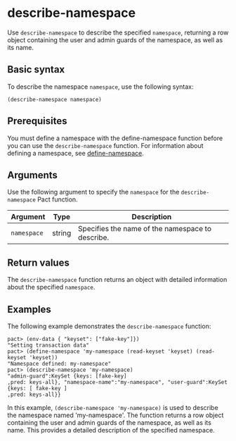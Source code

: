 # describe-namespace

Use `describe-namespace` to describe the specified `namespace`, returning a row object containing the user and admin guards of the namespace, as well as its name.

## Basic syntax

To describe the namespace `namespace`, use the following syntax:

```pact
(describe-namespace namespace)
```
## Prerequisites

You must define a namespace with the define-namespace function before you can use the `describe-namespace` function.
For information about defining a namespace, see [define-namespace](/pact-5/General/define-namespace).

## Arguments

Use the following argument to specify the `namespace` for the `describe-namespace` Pact function.

| Argument | Type   | Description                                 |
|----------|--------|---------------------------------------------|
| `namespace` | string | Specifies the name of the namespace to describe.|

## Return values

The `describe-namespace` function returns an object with detailed information about the specified `namespace`.

## Examples

The following example demonstrates the `describe-namespace` function:

```pact
pact> (env-data { "keyset": ["fake-key"]})
"Setting transaction data"
pact> (define-namespace 'my-namespace (read-keyset 'keyset) (read-keyset 'keyset))
"Namespace defined: my-namespace"
pact> (describe-namespace 'my-namespace)
"admin-guard":KeySet {keys: [fake-key]
,pred: keys-all}, "namespace-name":"my-namespace", "user-guard":KeySet {keys: [ fake-key ]
,pred: keys-all}}
```

In this example, `(describe-namespace 'my-namespace)` is used to describe the namespace named 'my-namespace'. The function returns a row object containing the user and admin guards of the namespace, as well as its name. This provides a detailed description of the specified namespace.
